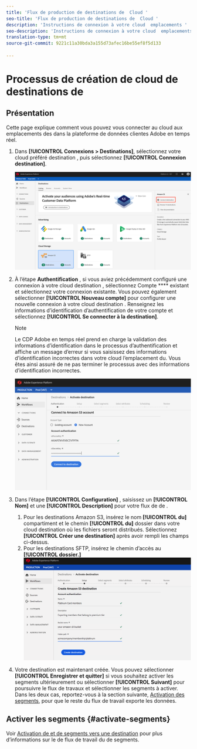 ```yaml
---
title: 'Flux de production de destinations de  Cloud '
seo-title: 'Flux de production de destinations de  Cloud '
description: 'Instructions de connexion à votre cloud  emplacements '
seo-description: 'Instructions de connexion à votre cloud  emplacements '
translation-type: tm+mt
source-git-commit: 9221c11a30bda3a155d73afec16be55ef8f5d133

---
```



# Processus de création de cloud  de  destinations de

## Présentation

Cette page explique comment vous pouvez vous connecter au cloud  aux emplacements  des dans la plateforme de données clientes Adobe en temps réel.

1. Dans **[!UICONTROL Connexions > Destinations]**, sélectionnez votre cloud préféré  destination , puis sélectionnez **[!UICONTROL Connexion destination]**.

   ![Connexion au cloud  destination  du](/help/rtcdp/destinations/assets/connect-cloud-destination.png)

2. À l’étape **Authentification** , si vous aviez précédemment configuré une connexion à votre cloud  destination , sélectionnez Compte **** existant et sélectionnez votre connexion existante. Vous pouvez également sélectionner **[!UICONTROL Nouveau compte]** pour configurer une nouvelle connexion à votre cloud  destination . Renseignez les informations d’identification d’authentification de votre compte et sélectionnez **[!UICONTROL Se connecter à la destination]**.

   >[!NOTE]
   >
   >Le CDP Adobe en temps réel prend en charge la validation des informations d’identification dans le processus d’authentification et affiche un message d’erreur si vous saisissez des informations d’identification incorrectes dans votre cloud  l’emplacement  du. Vous êtes ainsi assuré de ne pas terminer le processus avec des informations d’identification incorrectes.

   ![Connexion au cloud  destination  du - étape d’authentification](/help/rtcdp/destinations/assets/cloud-destinations-authentication-step.png)

3. Dans l’étape **[!UICONTROL Configuration]** , saisissez un **[!UICONTROL Nom]** et une **[!UICONTROL Description]** pour votre flux de  de .
   1. Pour les destinations Amazon S3, insérez le nom **[!UICONTROL du]** compartiment et le chemin **[!UICONTROL du]** dossier dans votre cloud  destination  où les fichiers seront distribués. Sélectionnez **[!UICONTROL Créer une destination]** après avoir rempli les champs ci-dessus.
   2. Pour les destinations SFTP, insérez le chemin d’accès au **[!UICONTROL dossier.]**
   ![Connexion au cloud  destination  du - étape d’authentification](/help/rtcdp/destinations/assets/cloud-destinations-setup-step.png)

4. Votre destination est maintenant créée. Vous pouvez sélectionner **[!UICONTROL Enregistrer et quitter]** si vous souhaitez activer les segments ultérieurement ou sélectionner **[!UICONTROL Suivant]** pour poursuivre le flux de travaux et sélectionner les segments à activer. Dans les deux cas, reportez-vous à la section suivante, [Activation des segments](#activate-segments), pour que le reste du flux de travail exporte les données.

## Activer les segments {#activate-segments}

Voir [Activation de  et de segments vers une destination](/help/rtcdp/destinations/activate-destinations.md) pour plus d’informations sur le  de flux de travail  du de segments.